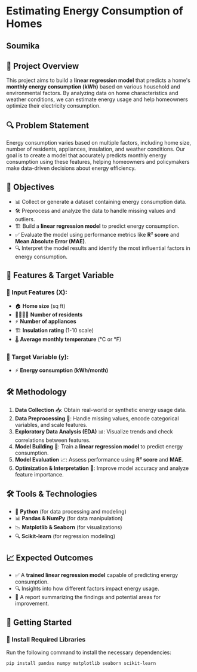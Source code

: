 # Estimating Energy Consumption of Homes 
Soumika
---------------------------------------------------------------

## 📌 Project Overview
This project aims to build a **linear regression model** that predicts a home's **monthly energy consumption (kWh)** based on various household and environmental factors. By analyzing data on home characteristics and weather conditions, we can estimate energy usage and help homeowners optimize their electricity consumption.

## 🔍 Problem Statement
Energy consumption varies based on multiple factors, including home size, number of residents, appliances, insulation, and weather conditions. Our goal is to create a model that accurately predicts monthly energy consumption using these features, helping homeowners and policymakers make data-driven decisions about energy efficiency.

## 🎯 Objectives
- 📊 Collect or generate a dataset containing energy consumption data.
- 🛠️ Preprocess and analyze the data to handle missing values and outliers.
- 🏗️ Build a **linear regression model** to predict energy consumption.
- ✅ Evaluate the model using performance metrics like **R² score** and **Mean Absolute Error (MAE)**.
- 🔍 Interpret the model results and identify the most influential factors in energy consumption.

## 📌 Features & Target Variable

### 🔹 Input Features (X):
- 🏠 **Home size** (sq ft)
- 👨‍👩‍👧‍👦 **Number of residents**
- ⚡ **Number of appliances**
- 🏗️ **Insulation rating** (1-10 scale)
- 🌡️ **Average monthly temperature** (°C or °F)

### 🎯 Target Variable (y):
- ⚡ **Energy consumption (kWh/month)**

## 🛠️ Methodology
1. **Data Collection** 📥: Obtain real-world or synthetic energy usage data.
2. **Data Preprocessing** 🧹: Handle missing values, encode categorical variables, and scale features.
3. **Exploratory Data Analysis (EDA)** 📊: Visualize trends and check correlations between features.
4. **Model Building** 🤖: Train a **linear regression model** to predict energy consumption.
5. **Model Evaluation** 📈: Assess performance using **R² score** and **MAE**.
6. **Optimization & Interpretation** 🔬: Improve model accuracy and analyze feature importance.

## 🛠️ Tools & Technologies
- 🐍 **Python** (for data processing and modeling)
- 📊 **Pandas & NumPy** (for data manipulation)
- 📉 **Matplotlib & Seaborn** (for visualizations)
- 🔍 **Scikit-learn** (for regression modeling)

## 📈 Expected Outcomes
- ✅ A **trained linear regression model** capable of predicting energy consumption.
- 🔍 Insights into how different factors impact energy usage.
- 📑 A report summarizing the findings and potential areas for improvement.

## 🚀 Getting Started

### 🔹 Install Required Libraries
Run the following command to install the necessary dependencies:

```bash
pip install pandas numpy matplotlib seaborn scikit-learn
